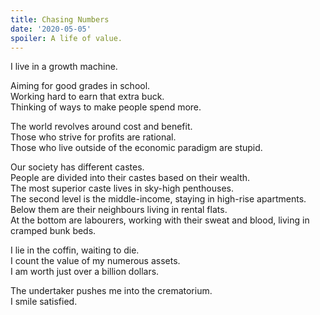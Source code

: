 ```yaml
---
title: Chasing Numbers
date: '2020-05-05'
spoiler: A life of value.
---
```


I live in a growth machine.

Aiming for good grades in school.<br />
Working hard to earn that extra buck.<br />
Thinking of ways to make people spend more.

The world revolves around cost and benefit.<br />
Those who strive for profits are rational.<br />
Those who live outside of the economic paradigm are stupid.

Our society has different castes.<br />
People are divided into their castes based on their wealth.<br />
The most superior caste lives in sky-high penthouses.<br />
The second level is the middle-income, staying in high-rise apartments.<br />
Below them are their neighbours living in rental flats.<br />
At the bottom are labourers, working with their sweat and blood, living in cramped bunk beds.

I lie in the coffin, waiting to die.<br />
I count the value of my numerous assets.<br />
I am worth just over a billion dollars.

The undertaker pushes me into the crematorium.<br />
I smile satisfied.
